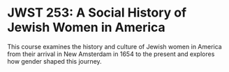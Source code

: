 # JWST 253: A Social History of Jewish Women in America

This course examines the history and culture of Jewish women in America from their arrival in New Amsterdam in 1654 to the present and explores how gender shaped this journey.